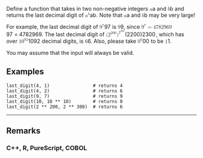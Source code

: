 <p>Define a function that takes in two non-negative integers <span class="katex"><span class="katex-mathml"><math xmlns="http://www.w3.org/1998/Math/MathML"><mrow><mi>a</mi></mrow>a</math></span><span aria-hidden="true" class="katex-html"><span class="base"><span style="height:0.4306em;" class="strut"></span><span class="mord mathnormal">a</span></span></span></span> and <span class="katex"><span class="katex-mathml"><math xmlns="http://www.w3.org/1998/Math/MathML"><mrow><mi>b</mi></mrow>b</math></span><span aria-hidden="true" class="katex-html"><span class="base"><span style="height:0.6944em;" class="strut"></span><span class="mord mathnormal">b</span></span></span></span> and returns the last decimal digit of <span class="katex"><span class="katex-mathml"><math xmlns="http://www.w3.org/1998/Math/MathML"><mrow><msup><mi>a</mi><mi>b</mi></msup></mrow>a^b</math></span><span aria-hidden="true" class="katex-html"><span class="base"><span style="height:0.8491em;" class="strut"></span><span class="mord"><span class="mord mathnormal">a</span><span class="msupsub"><span class="vlist-t"><span class="vlist-r"><span style="height:0.8491em;" class="vlist"><span style="top:-3.063em;margin-right:0.05em;"><span style="height:2.7em;" class="pstrut"></span><span class="sizing reset-size6 size3 mtight"><span class="mord mathnormal mtight">b</span></span></span></span></span></span></span></span></span></span></span>. Note that <span class="katex"><span class="katex-mathml"><math xmlns="http://www.w3.org/1998/Math/MathML"><mrow><mi>a</mi></mrow>a</math></span><span aria-hidden="true" class="katex-html"><span class="base"><span style="height:0.4306em;" class="strut"></span><span class="mord mathnormal">a</span></span></span></span> and <span class="katex"><span class="katex-mathml"><math xmlns="http://www.w3.org/1998/Math/MathML"><mrow><mi>b</mi></mrow>b</math></span><span aria-hidden="true" class="katex-html"><span class="base"><span style="height:0.6944em;" class="strut"></span><span class="mord mathnormal">b</span></span></span></span> may be very large!</p>
<p>For example, the last decimal digit of <span class="katex"><span class="katex-mathml"><math xmlns="http://www.w3.org/1998/Math/MathML"><mrow><msup><mn>9</mn><mn>7</mn></msup></mrow>9^7</math></span><span aria-hidden="true" class="katex-html"><span class="base"><span style="height:0.8141em;" class="strut"></span><span class="mord"><span class="mord">9</span><span class="msupsub"><span class="vlist-t"><span class="vlist-r"><span style="height:0.8141em;" class="vlist"><span style="top:-3.063em;margin-right:0.05em;"><span style="height:2.7em;" class="pstrut"></span><span class="sizing reset-size6 size3 mtight"><span class="mord mtight">7</span></span></span></span></span></span></span></span></span></span></span> is <span class="katex"><span class="katex-mathml"><math xmlns="http://www.w3.org/1998/Math/MathML"><mrow><mn>9</mn></mrow>9</math></span><span aria-hidden="true" class="katex-html"><span class="base"><span style="height:0.6444em;" class="strut"></span><span class="mord">9</span></span></span></span>, since <span class="katex"><span class="katex-mathml"><math xmlns="http://www.w3.org/1998/Math/MathML"><mrow><msup><mn>9</mn><mn>7</mn></msup><mo>=</mo><mn>4782969</mn></mrow>9^7 = 4782969</math></span><span aria-hidden="true" class="katex-html"><span class="base"><span style="height:0.8141em;" class="strut"></span><span class="mord"><span class="mord">9</span><span class="msupsub"><span class="vlist-t"><span class="vlist-r"><span style="height:0.8141em;" class="vlist"><span style="top:-3.063em;margin-right:0.05em;"><span style="height:2.7em;" class="pstrut"></span><span class="sizing reset-size6 size3 mtight"><span class="mord mtight">7</span></span></span></span></span></span></span></span><span style="margin-right:0.2778em;" class="mspace"></span><span class="mrel">=</span><span style="margin-right:0.2778em;" class="mspace"></span></span><span class="base"><span style="height:0.6444em;" class="strut"></span><span class="mord">4782969</span></span></span></span>.  The last decimal digit of <span class="katex"><span class="katex-mathml"><math xmlns="http://www.w3.org/1998/Math/MathML"><mrow><mo stretchy="false">(</mo><msup><mn>2</mn><mn>200</mn></msup><msup><mo stretchy="false">)</mo><msup><mn>2</mn><mn>300</mn></msup></msup></mrow>({2^{200}})^{2^{300}}</math></span><span aria-hidden="true" class="katex-html"><span class="base"><span style="height:1.2369em;vertical-align:-0.25em;" class="strut"></span><span class="mopen">(</span><span class="mord"><span class="mord"><span class="mord">2</span><span class="msupsub"><span class="vlist-t"><span class="vlist-r"><span style="height:0.8141em;" class="vlist"><span style="top:-3.063em;margin-right:0.05em;"><span style="height:2.7em;" class="pstrut"></span><span class="sizing reset-size6 size3 mtight"><span class="mord mtight"><span class="mord mtight">200</span></span></span></span></span></span></span></span></span></span><span class="mclose"><span class="mclose">)</span><span class="msupsub"><span class="vlist-t"><span class="vlist-r"><span style="height:0.9869em;" class="vlist"><span style="top:-3.063em;margin-right:0.05em;"><span style="height:2.7em;" class="pstrut"></span><span class="sizing reset-size6 size3 mtight"><span class="mord mtight"><span class="mord mtight"><span class="mord mtight">2</span><span class="msupsub"><span class="vlist-t"><span class="vlist-r"><span style="height:0.8913em;" class="vlist"><span style="top:-2.931em;margin-right:0.0714em;"><span style="height:2.5em;" class="pstrut"></span><span class="sizing reset-size3 size1 mtight"><span class="mord mtight"><span class="mord mtight">300</span></span></span></span></span></span></span></span></span></span></span></span></span></span></span></span></span></span></span></span>, which has over <span class="katex"><span class="katex-mathml"><math xmlns="http://www.w3.org/1998/Math/MathML"><mrow><mn>1</mn><msup><mn>0</mn><mn>92</mn></msup></mrow>10^{92}</math></span><span aria-hidden="true" class="katex-html"><span class="base"><span style="height:0.8141em;" class="strut"></span><span class="mord">1</span><span class="mord"><span class="mord">0</span><span class="msupsub"><span class="vlist-t"><span class="vlist-r"><span style="height:0.8141em;" class="vlist"><span style="top:-3.063em;margin-right:0.05em;"><span style="height:2.7em;" class="pstrut"></span><span class="sizing reset-size6 size3 mtight"><span class="mord mtight"><span class="mord mtight">92</span></span></span></span></span></span></span></span></span></span></span></span> decimal digits, is <span class="katex"><span class="katex-mathml"><math xmlns="http://www.w3.org/1998/Math/MathML"><mrow><mn>6</mn></mrow>6</math></span><span aria-hidden="true" class="katex-html"><span class="base"><span style="height:0.6444em;" class="strut"></span><span class="mord">6</span></span></span></span>.  Also, please take <span class="katex"><span class="katex-mathml"><math xmlns="http://www.w3.org/1998/Math/MathML"><mrow><msup><mn>0</mn><mn>0</mn></msup></mrow>0^0</math></span><span aria-hidden="true" class="katex-html"><span class="base"><span style="height:0.8141em;" class="strut"></span><span class="mord"><span class="mord">0</span><span class="msupsub"><span class="vlist-t"><span class="vlist-r"><span style="height:0.8141em;" class="vlist"><span style="top:-3.063em;margin-right:0.05em;"><span style="height:2.7em;" class="pstrut"></span><span class="sizing reset-size6 size3 mtight"><span class="mord mtight">0</span></span></span></span></span></span></span></span></span></span></span> to be <span class="katex"><span class="katex-mathml"><math xmlns="http://www.w3.org/1998/Math/MathML"><mrow><mn>1</mn></mrow>1</math></span><span aria-hidden="true" class="katex-html"><span class="base"><span style="height:0.6444em;" class="strut"></span><span class="mord">1</span></span></span></span>.</p>
<p>You may assume that the input will always be valid.</p>
<h2 id="examples">Examples</h2>
<pre style="display: none;"><code class="language-haskell"><span class="cm-variable">lastDigit</span> <span class="cm-number">4</span> <span class="cm-number">1</span>             `<span class="cm-variable">shouldBe</span>` <span class="cm-number">4</span>
<span class="cm-variable">lastDigit</span> <span class="cm-number">4</span> <span class="cm-number">2</span>             `<span class="cm-variable">shouldBe</span>` <span class="cm-number">6</span>
<span class="cm-variable">lastDigit</span> <span class="cm-number">9</span> <span class="cm-number">7</span>             `<span class="cm-variable">shouldBe</span>` <span class="cm-number">9</span>
<span class="cm-variable">lastDigit</span> <span class="cm-number">10</span> (<span class="cm-number">10</span><span class="cm-builtin">^</span><span class="cm-number">10</span>)      `<span class="cm-variable">shouldBe</span>` <span class="cm-number">0</span>
<span class="cm-variable">lastDigit</span> (<span class="cm-number">2</span><span class="cm-builtin">^</span><span class="cm-number">200</span>) (<span class="cm-number">2</span><span class="cm-builtin">^</span><span class="cm-number">300</span>) `<span class="cm-variable">shouldBe</span>` <span class="cm-number">6</span>
</code></pre>
<pre style="display: none;"><code class="language-javascript"><span class="cm-variable">lastDigit</span>(<span class="cm-number">4n</span>, <span class="cm-number">1n</span>)            <span class="cm-comment">// returns 4n</span>
<span class="cm-variable">lastDigit</span>(<span class="cm-number">4n</span>, <span class="cm-number">2n</span>)            <span class="cm-comment">// returns 6n</span>
<span class="cm-variable">lastDigit</span>(<span class="cm-number">9n</span>, <span class="cm-number">7n</span>)            <span class="cm-comment">// returns 9n  </span>
<span class="cm-variable">lastDigit</span>(<span class="cm-number">10n</span>,<span class="cm-number">10000000000n</span>)  <span class="cm-comment">// returns 0n</span>
</code></pre>
<pre><code class="language-python"><span class="cm-variable">last_digit</span>(<span class="cm-number">4</span>, <span class="cm-number">1</span>)                <span class="cm-comment"># returns 4</span>
<span class="cm-variable">last_digit</span>(<span class="cm-number">4</span>, <span class="cm-number">2</span>)                <span class="cm-comment"># returns 6</span>
<span class="cm-variable">last_digit</span>(<span class="cm-number">9</span>, <span class="cm-number">7</span>)                <span class="cm-comment"># returns 9</span>
<span class="cm-variable">last_digit</span>(<span class="cm-number">10</span>, <span class="cm-number">10</span> <span class="cm-operator">*</span><span class="cm-operator">*</span> <span class="cm-number">10</span>)        <span class="cm-comment"># returns 0</span>
<span class="cm-variable">last_digit</span>(<span class="cm-number">2</span> <span class="cm-operator">*</span><span class="cm-operator">*</span> <span class="cm-number">200</span>, <span class="cm-number">2</span> <span class="cm-operator">*</span><span class="cm-operator">*</span> <span class="cm-number">300</span>)  <span class="cm-comment"># returns 6</span>
</code></pre>
<pre style="display: none;"><code class="language-kotlin"><span class="cm-variable">lastDigit</span>(<span class="cm-number">4</span>, <span class="cm-number">1</span>)                <span class="cm-variable">#</span> <span class="cm-variable">returns</span> <span class="cm-number">4</span>
<span class="cm-variable">lastDigit</span>(<span class="cm-number">4</span>, <span class="cm-number">2</span>)                <span class="cm-variable">#</span> <span class="cm-variable">returns</span> <span class="cm-number">6</span>
<span class="cm-variable">lastDigit</span>(<span class="cm-number">9</span>, <span class="cm-number">7</span>)                <span class="cm-variable">#</span> <span class="cm-variable">returns</span> <span class="cm-number">9</span>
<span class="cm-variable">lastDigit</span>(<span class="cm-number">10</span>, <span class="cm-number">10</span> <span class="cm-operator">*</span><span class="cm-operator">*</span> <span class="cm-number">10</span>)        <span class="cm-variable">#</span> <span class="cm-variable">returns</span> <span class="cm-number">0</span>
<span class="cm-variable">lastDigit</span>(<span class="cm-number">2</span> <span class="cm-operator">*</span><span class="cm-operator">*</span> <span class="cm-number">200</span>, <span class="cm-number">2</span> <span class="cm-operator">*</span><span class="cm-operator">*</span> <span class="cm-number">300</span>)  <span class="cm-variable">#</span> <span class="cm-variable">returns</span> <span class="cm-number">6</span>
</code></pre>
<pre style="display: none;"><code class="language-ruby"><span class="cm-variable">last_digit</span>(<span class="cm-number">4</span>, <span class="cm-number">1</span>)                <span class="cm-comment"># returns 4</span>
<span class="cm-variable">last_digit</span>(<span class="cm-number">4</span>, <span class="cm-number">2</span>)                <span class="cm-comment"># returns 6</span>
<span class="cm-variable">last_digit</span>(<span class="cm-number">9</span>, <span class="cm-number">7</span>)                <span class="cm-comment"># returns 9</span>
<span class="cm-variable">last_digit</span>(<span class="cm-number">10</span>, <span class="cm-number">10</span> <span class="cm-operator">**</span> <span class="cm-number">10</span>)        <span class="cm-comment"># returns 0</span>
<span class="cm-variable">last_digit</span>(<span class="cm-number">2</span> <span class="cm-operator">**</span> <span class="cm-number">200</span>, <span class="cm-number">2</span> <span class="cm-operator">**</span> <span class="cm-number">300</span>)  <span class="cm-comment"># returns 6</span>
</code></pre>
<pre style="display: none;"><code class="language-c"><span class="cm-variable">last_digit</span>(<span class="cm-string">"4"</span>, <span class="cm-string">"1"</span>)            <span class="cm-comment">/* returns 4 */</span>
<span class="cm-variable">last_digit</span>(<span class="cm-string">"4"</span>, <span class="cm-string">"2"</span>)            <span class="cm-comment">/* returns 6 */</span>
<span class="cm-variable">last_digit</span>(<span class="cm-string">"9"</span>, <span class="cm-string">"7"</span>)            <span class="cm-comment">/* returns 9 */</span> 
<span class="cm-variable">last_digit</span>(<span class="cm-string">"10"</span>,<span class="cm-string">"10000000000"</span>)  <span class="cm-comment">/* returns 0 */</span>
</code></pre>
<pre style="display: none;"><code class="language-nasm">.x:  <span class="cm-tag">db</span>  `<span class="cm-number">4</span>\<span class="cm-number">0</span>`
.y:  <span class="cm-tag">db</span>  `<span class="cm-number">1</span>\<span class="cm-number">0</span>`
<span class="cm-keyword">mov</span> <span class="cm-builtin">rdi</span>, .x
<span class="cm-keyword">mov</span> <span class="cm-builtin">rsi</span>, .y
<span class="cm-keyword">call</span> last_digit         <span class="cm-comment">; EAX &lt;- 4</span>

.x:  <span class="cm-tag">db</span>  `<span class="cm-number">4</span>\<span class="cm-number">0</span>`
.y:  <span class="cm-tag">db</span>  `<span class="cm-number">2</span>\<span class="cm-number">0</span>`
<span class="cm-keyword">mov</span> <span class="cm-builtin">rdi</span>, .x
<span class="cm-keyword">mov</span> <span class="cm-builtin">rsi</span>, .y
<span class="cm-keyword">call</span> last_digit         <span class="cm-comment">; EAX &lt;- 6</span>

.x:  <span class="cm-tag">db</span>  `<span class="cm-number">9</span>\<span class="cm-number">0</span>`
.y:  <span class="cm-tag">db</span>  `<span class="cm-number">7</span>\<span class="cm-number">0</span>`
<span class="cm-keyword">mov</span> <span class="cm-builtin">rdi</span>, .x
<span class="cm-keyword">mov</span> <span class="cm-builtin">rsi</span>, .y
<span class="cm-keyword">call</span> last_digit         <span class="cm-comment">; EAX &lt;- 9</span>

.x:  <span class="cm-tag">db</span>  `<span class="cm-number">10</span>\<span class="cm-number">0</span>`
.y:  <span class="cm-tag">db</span>  `<span class="cm-number">10000000000</span>\<span class="cm-number">0</span>`
<span class="cm-keyword">mov</span> <span class="cm-builtin">rdi</span>, .x
<span class="cm-keyword">mov</span> <span class="cm-builtin">rsi</span>, .y
<span class="cm-keyword">call</span> last_digit         <span class="cm-comment">; EAX &lt;- 0</span>
</code></pre>
<pre style="display: none;"><code class="language-cpp"><span class="cm-variable">last_digit</span>(<span class="cm-string">"4"</span>, <span class="cm-string">"1"</span>)            <span class="cm-comment">// returns 4</span>
<span class="cm-variable">last_digit</span>(<span class="cm-string">"4"</span>, <span class="cm-string">"2"</span>)            <span class="cm-comment">// returns 6</span>
<span class="cm-variable">last_digit</span>(<span class="cm-string">"9"</span>, <span class="cm-string">"7"</span>)            <span class="cm-comment">// returns 9    </span>
<span class="cm-variable">last_digit</span>(<span class="cm-string">"10"</span>,<span class="cm-string">"10000000000"</span>)  <span class="cm-comment">// returns 0</span>
</code></pre>
<pre style="display: none;"><code class="language-r"><span class="cm-variable">last_digit</span>(<span class="cm-string">"</span><span class="cm-string">4"</span>, <span class="cm-string">"</span><span class="cm-string">1"</span>)            <span class="cm-comment"># returns 4</span>
<span class="cm-variable">last_digit</span>(<span class="cm-string">"</span><span class="cm-string">4"</span>, <span class="cm-string">"</span><span class="cm-string">2"</span>)            <span class="cm-comment"># returns 6</span>
<span class="cm-variable">last_digit</span>(<span class="cm-string">"</span><span class="cm-string">9"</span>, <span class="cm-string">"</span><span class="cm-string">7"</span>)            <span class="cm-comment"># returns 9    </span>
<span class="cm-variable">last_digit</span>(<span class="cm-string">"</span><span class="cm-string">10"</span>,<span class="cm-string">"</span><span class="cm-string">10000000000"</span>)  <span class="cm-comment"># returns 0</span>
</code></pre>
<pre style="display: none;"><code class="language-rust"><span class="cm-variable">last_digit</span>(<span class="cm-string">"</span><span class="cm-string">4</span><span class="cm-string">"</span>, <span class="cm-string">"</span><span class="cm-string">1</span><span class="cm-string">"</span>)            <span class="cm-comment">// returns 4</span>
<span class="cm-variable">last_digit</span>(<span class="cm-string">"</span><span class="cm-string">4</span><span class="cm-string">"</span>, <span class="cm-string">"</span><span class="cm-string">2</span><span class="cm-string">"</span>)            <span class="cm-comment">// returns 6</span>
<span class="cm-variable">last_digit</span>(<span class="cm-string">"</span><span class="cm-string">9</span><span class="cm-string">"</span>, <span class="cm-string">"</span><span class="cm-string">7</span><span class="cm-string">"</span>)            <span class="cm-comment">// returns 9    </span>
<span class="cm-variable">last_digit</span>(<span class="cm-string">"</span><span class="cm-string">10</span><span class="cm-string">"</span>,<span class="cm-string">"</span><span class="cm-string">10000000000</span><span class="cm-string">"</span>)  <span class="cm-comment">// returns 0</span>
</code></pre>
<pre style="display: none;"><code class="language-purescript"><span class="cm-variable">lastDigit</span> <span class="cm-string">"4"</span> <span class="cm-string">"1"</span>            <span class="cm-comment">-- =&gt; 4</span>
<span class="cm-variable">lastDigit</span> <span class="cm-string">"4"</span> <span class="cm-string">"2"</span>            <span class="cm-comment">-- =&gt; 6</span>
<span class="cm-variable">lastDigit</span> <span class="cm-string">"9"</span> <span class="cm-string">"7"</span>            <span class="cm-comment">-- =&gt; 9</span>
<span class="cm-variable">lastDigit</span> <span class="cm-string">"10"</span> <span class="cm-string">"10000000000"</span> <span class="cm-comment">-- =&gt; 0</span>
</code></pre>
<pre style="display: none;"><code class="language-cobol">      LastDigit(<span class="cm-string">"</span><span class="cm-string">4"</span>, <span class="cm-string">"</span><span class="cm-string">1"</span>)            -- <span class="cm-builtin">=</span><span class="cm-builtin">&gt;</span> <span class="cm-number">4</span>
      LastDigit(<span class="cm-string">"</span><span class="cm-string">4"</span>, <span class="cm-string">"</span><span class="cm-string">2"</span>)            -- <span class="cm-builtin">=</span><span class="cm-builtin">&gt;</span> <span class="cm-number">6</span>
      LastDigit(<span class="cm-string">"</span><span class="cm-string">9"</span>, <span class="cm-string">"</span><span class="cm-string">7"</span>)            -- <span class="cm-builtin">=</span><span class="cm-builtin">&gt;</span> <span class="cm-number">9</span>
      LastDigit(<span class="cm-string">"</span><span class="cm-string">10"</span>, <span class="cm-string">"</span><span class="cm-string">10000000000"</span>) -- <span class="cm-builtin">=</span><span class="cm-builtin">&gt;</span> <span class="cm-number">0</span>
</code></pre>
<pre style="display: none;"><code class="language-csharp"><span class="cm-variable">GetLastDigit</span>(<span class="cm-number">4</span>, <span class="cm-number">1</span>)            <span class="cm-comment">// returns 4</span>
<span class="cm-variable">GetLastDigit</span>(<span class="cm-number">4</span>, <span class="cm-number">2</span>)            <span class="cm-comment">// returns 6</span>
<span class="cm-variable">GetLastDigit</span>(<span class="cm-number">9</span>, <span class="cm-number">7</span>)            <span class="cm-comment">// returns 9    </span>
<span class="cm-variable">GetLastDigit</span>(<span class="cm-number">10</span>, <span class="cm-number">10000000000</span>) <span class="cm-comment">// returns 0</span>
</code></pre>
<pre style="display: none;"><code class="language-java"><span class="cm-variable">lastDigit</span>(<span class="cm-keyword">new</span> <span class="cm-variable">BigInteger</span>(<span class="cm-string">"4"</span>), <span class="cm-keyword">new</span> <span class="cm-variable">BigInteger</span>(<span class="cm-string">"1"</span>)) <span class="cm-comment">// returns 4</span>
<span class="cm-variable">lastDigit</span>(<span class="cm-keyword">new</span> <span class="cm-variable">BigInteger</span>(<span class="cm-string">"4"</span>), <span class="cm-keyword">new</span> <span class="cm-variable">BigInteger</span>(<span class="cm-string">"2"</span>)) <span class="cm-comment">// returns 6</span>
<span class="cm-variable">lastDigit</span>(<span class="cm-keyword">new</span> <span class="cm-variable">BigInteger</span>(<span class="cm-string">"9"</span>), <span class="cm-keyword">new</span> <span class="cm-variable">BigInteger</span>(<span class="cm-string">"7"</span>)) <span class="cm-comment">// returns 9</span>
<span class="cm-variable">lastDigit</span>(<span class="cm-keyword">new</span> <span class="cm-variable">BigInteger</span>(<span class="cm-string">"10"</span>), <span class="cm-keyword">new</span> <span class="cm-variable">BigInteger</span>(<span class="cm-string">"10000000000"</span>)) <span class="cm-comment">// returns 0</span>
</code></pre>
<hr>
<h2 id="remarks">Remarks</h2>
<h3 id="c-r-purescript-cobol">C++, R, PureScript, COBOL</h3>
